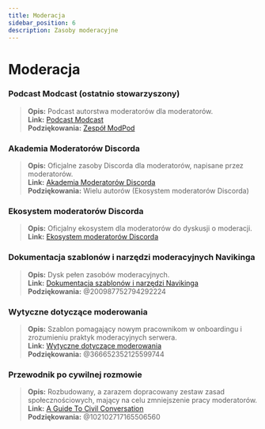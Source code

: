 ```yaml
---
title: Moderacja
sidebar_position: 6
description: Zasoby moderacyjne
---
```


# Moderacja

### Podcast Modcast (ostatnio stowarzyszony)
> __Opis:__ Podcast autorstwa moderatorów dla moderatorów.   <br/>
__Link:__ [Podcast Modcast](https://modcast.network/)   <br/>
__Podziękowania:__ [Zespół ModPod](https://modcast.network/meet-the-team/) 

### Akademia Moderatorów Discorda
> __Opis:__ Oficjalne zasoby Discorda dla moderatorów, napisane przez moderatorów.   <br/>
__Link:__ [Akademia Moderatorów Discorda](https://dis.gd/moderation)   <br/>
__Podziękowania:__ Wielu autorów (Ekosystem moderatorów Discorda)

### Ekosystem moderatorów Discorda 
> __Opis:__ Oficjalny ekosystem dla moderatorów do dyskusji o moderacji.   <br/>
__Link:__ [Ekosystem moderatorów Discorda](https://discord.com/blog/announcing-the-discord-moderator-academy-exam)

### Dokumentacja szablonów i narzędzi moderacyjnych Navikinga
> __Opis:__ Dysk pełen zasobów moderacyjnych.   <br/>
__Link:__ [Dokumentacja szablonów i narzędzi Navikinga](https://drive.google.com/drive/folders/1vqdEEBqqCftZgMTkgqK8sKzxtdMANu4U)   <br/>
__Podziękowania:__ @200987752794292224

### Wytyczne dotyczące moderowania
> __Opis:__ Szablon pomagający nowym pracownikom w onboardingu i zrozumieniu praktyk moderacyjnych serwera.   <br/>
__Link:__ [Wytyczne dotyczące moderowania](https://staff-guidelines.super.site/)   <br/>
__Podziękowania:__ @366652352125599744

### Przewodnik po cywilnej rozmowie
> __Opis:__ Rozbudowany, a zarazem dopracowany zestaw zasad społecznościowych, mający na celu zmniejszenie pracy moderatorów.   <br/>
__Link:__ [A Guide To Civil Conversation](https://conversation.guide/)   <br/>
__Podziękowania:__ @102102717165506560
